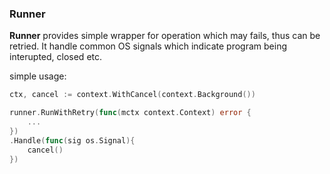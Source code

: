 ### Runner 

**Runner** provides simple wrapper for operation which may fails, thus can be retried.
It handle common OS signals which indicate program being interupted, closed etc. 

simple usage:
```go
ctx, cancel := context.WithCancel(context.Background())

runner.RunWithRetry(func(mctx context.Context) error {
    ...
})
.Handle(func(sig os.Signal){
    cancel()
})

```
